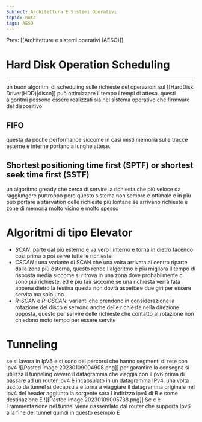 ```yaml
---
Subject: Architettura E Sistemi Operativi
topic: nota
tags: AESO
---
```


Prev: [[Architetture e sistemi operativi (AESO)]]

# Hard Disk Operation Scheduling
---
un buon algoritmi di scheduling sulle richieste del operazioni sul [[HardDisk Driver(HDD)|disco]] può ottimizzare il tempo i tempi di attesa. questi algoritmi possono essere realizzati sia nel sistema operativo che firmware del dispositivo

## FIFO

questa da poche performance siccome in casi misti memoria sulle tracce esterne e interne portano a lunghe attese.

## Shortest positioning time first (SPTF) or shortest seek time first (SSTF)

un algoritmo gready che cerca di servire la richiesta che più veloce da raggiungere purtroppo pero questo sistema non sempre è ottimale e in più può portare a starvation delle richieste più lontane se arrivano richieste e zone di memoria molto vicino e molto spesso

# Algoritmi di tipo Elevator

- _SCAN_: parte dal più esterno e va vero l interno e torna in dietro facendo cosi prima o poi serve tutte le richieste
- _CSCAN_ : una variante di SCAN che una volta arrivata al centro riparte dalla zona più esterna, questo rende l algoritmo è più migliora il tempo di risposta media siccome si ritrova in una zona dove probabilmente ci sono più richieste, ed è più fair siccome se una richiesta verrà fata appena dietro la testina questa non dovrà aspettare due giri per essere servita ma solo uno
- _R-SCAN_ e _R-CSCAN_: varianti che prendono in considerazione la rotazione del disco e servono anche delle richieste nella direzione opposta, questo per servire delle richieste che contatto al rotazione non chiedono moto tempo per essere servite


# Tunneling
se si lavora in IpV6 e ci sono dei percorsi che hanno segmenti di rete con ipv4 
![[Pasted image 20230109004908.png]]
per garantire la consegna si utilizza il tunneling ovvero
il datagramma che viaggia con il pv6 prima di passare ad un router ipv4 è incapsulato in un datagramma IPv4. una volta uscito da tunnel si decapsula e torna a viaggiare il datagramma originale 
nel ipv4 del header aggiunto la sorgente sara l indirizzo ipv4 di B e come destinazione E
![[Pasted image 20230109005738.png]]
Se c è Frammentazione nel tunnel viene riassemlato dal router che supporta Ipv6 alla fine del tunnel quindi in questo esempio E 


